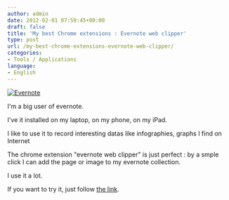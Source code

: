 ```yaml
---
author: admin
date: 2012-02-01 07:59:45+00:00
draft: false
title: 'My best Chrome extensions : Evernote web clipper'
type: post
url: /my-best-chrome-extensions-evernote-web-clipper/
categories:
- Tools / Applications
language:
- English
---
```


[![Evernote](http://upload.wikimedia.org/wikipedia/en/thumb/d/de/Evernote_logo.svg/300px-Evernote_logo.svg.png)
](http://en.wikipedia.org/wiki/File:Evernote_logo.svg)
    


I'm a big user of evernote.

I've it installed on my laptop, on my phone, on my iPad.

I like to use it to record interesting datas like infographies, graphs I find on Internet

The chrome extension "evernote web clipper" is just perfect : by a smple click I can add the page or image to my evernote collection.

I use it a lot.

If you want to try it, just follow [the link](https://chrome.google.com/webstore/detail/pioclpoplcdbaefihamjohnefbikjilc).




